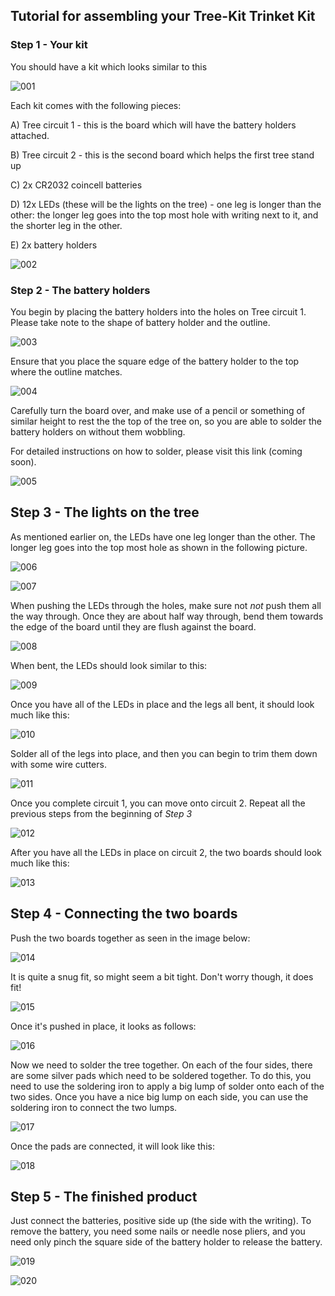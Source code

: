 ## Tutorial for assembling your Tree-Kit Trinket Kit ##

### Step 1 - Your kit

You should have a kit which looks similar to this

![001]

Each kit comes with the following pieces:

A) Tree circuit 1 - this is the board which will have the battery holders attached.

B) Tree circuit 2 - this is the second board which helps the first tree stand up

C) 2x CR2032 coincell batteries

D) 12x LEDs (these will be the lights on the tree) - one leg is longer than the other: the longer leg goes into the top most hole with writing next to it, and the shorter leg in the other.

E) 2x battery holders

![002]

### Step 2 - The battery holders

You begin by placing the battery holders into the holes on Tree circuit 1. Please take note to the shape of battery holder and the outline.

![003]

Ensure that you place the square edge of the battery holder to the top where the outline matches.

![004]

Carefully turn the board over, and make use of a pencil or something of similar height to rest the the top of the tree on, so you are able to solder the battery holders on without them wobbling.

For detailed instructions on how to solder, please visit this link (coming soon).

![005]

## Step 3 - The lights on the tree

As mentioned earlier on, the LEDs have one leg longer than the other. The longer leg goes into the top most hole  as shown in the following picture.

![006]

![007]

When pushing the LEDs through the holes, make sure not *not* push them all the way through. Once they are about half way through, bend them towards the edge of the board until they are flush against the board.

![008]

When bent, the LEDs should look similar to this:

![009]

Once you have all of the LEDs in place and the legs all bent, it should look much like this:

![010]

Solder all of the legs into place, and then you can begin to trim them down with some wire cutters.

![011]

Once you complete circuit 1, you can move onto circuit 2. Repeat all the previous steps from the beginning of _Step 3_

![012]

After you have all the LEDs in place on circuit 2, the two boards should look much like this:

![013]

## Step 4 - Connecting the two boards

Push the two boards together as seen in the image below:

![014]

It is quite a snug fit, so might seem a bit tight. Don't worry though, it does fit!

![015]

Once it's pushed in place, it looks as follows:

![016]

Now we need to solder the tree together. On each of the four sides, there are some silver pads which need to be soldered together. To do this, you need to use the soldering iron to apply a big lump of solder onto each of the two sides. Once you have a nice big lump on each side, you can use the soldering iron to connect the two lumps.

![017]

Once the pads are connected, it will look like this:

![018]

## Step 5 - The finished product

Just connect the batteries, positive side up (the side with the writing). To remove the battery, you need some nails or needle nose pliers, and you need only pinch the square side of the battery holder to release the battery.

![019]

![020]



[001]: https://raw.github.com/Cyberlane/Tree-Kit-Trinket/master/img/001.jpg
[002]: https://raw.github.com/Cyberlane/Tree-Kit-Trinket/master/img/002.jpg
[003]: https://raw.github.com/Cyberlane/Tree-Kit-Trinket/master/img/003.jpg
[004]: https://raw.github.com/Cyberlane/Tree-Kit-Trinket/master/img/004.jpg
[005]: https://raw.github.com/Cyberlane/Tree-Kit-Trinket/master/img/005.jpg
[006]: https://raw.github.com/Cyberlane/Tree-Kit-Trinket/master/img/006.jpg
[007]: https://raw.github.com/Cyberlane/Tree-Kit-Trinket/master/img/007.jpg
[008]: https://raw.github.com/Cyberlane/Tree-Kit-Trinket/master/img/008.jpg
[009]: https://raw.github.com/Cyberlane/Tree-Kit-Trinket/master/img/009.jpg
[010]: https://raw.github.com/Cyberlane/Tree-Kit-Trinket/master/img/010.jpg
[011]: https://raw.github.com/Cyberlane/Tree-Kit-Trinket/master/img/011.jpg
[012]: https://raw.github.com/Cyberlane/Tree-Kit-Trinket/master/img/012.jpg
[013]: https://raw.github.com/Cyberlane/Tree-Kit-Trinket/master/img/013.jpg
[014]: https://raw.github.com/Cyberlane/Tree-Kit-Trinket/master/img/014.jpg
[015]: https://raw.github.com/Cyberlane/Tree-Kit-Trinket/master/img/015.jpg
[016]: https://raw.github.com/Cyberlane/Tree-Kit-Trinket/master/img/016.jpg
[017]: https://raw.github.com/Cyberlane/Tree-Kit-Trinket/master/img/017.jpg
[018]: https://raw.github.com/Cyberlane/Tree-Kit-Trinket/master/img/018.jpg
[019]: https://raw.github.com/Cyberlane/Tree-Kit-Trinket/master/img/019.jpg
[020]: https://raw.github.com/Cyberlane/Tree-Kit-Trinket/master/img/020.jpg